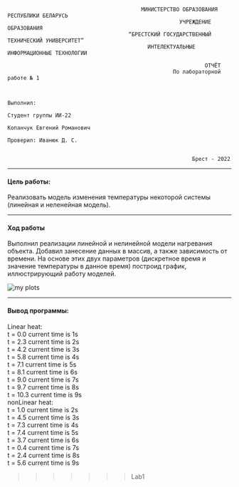 ```
                                          МИНИСТЕРСТВО ОБРАЗОВАНИЯ РЕСПУБЛИКИ БЕЛАРУСЬ
                                                      УЧРЕЖДЕНИЕ ОБРАЗОВАНИЯ
                                      “БРЕСТСКИЙ ГОСУДАРСТВЕННЫЙ ТЕХНИЧЕСКИЙ УНИВЕРСИТЕТ”
                                            ИНТЕЛЕКТУАЛЬНЫЕ ИНФОРМАЦИОННЫЕ ТЕХНОЛОГИИ
                                            
                                                              ОТЧЁТ
                                                    По лабораторной работе № 1
                                                    
                                                    
                                                                          Выполнил:
                                                                          Студент группы ИИ-22
                                                                          Копанчук Евгений Романович 
                                                                          Проверил: Иванюк Д. С.
                                                                          
                                                                          
                                                          Брест - 2022
```

---

  #### Цель работы:
  Реализовать модель изменения температуры некоторой системы (линейная и неленейная модель).
  
  ---

  #### Ход работы 
  Выполнил реализации линейной и нелинейной модели нагревания объекта. Добавил занесение данных в массив, а также зависимость от времени. На основе этих двух параметров (дискретное время и значение температуры в данное время) построид график, иллюстрирующий работу моделей.
  
  ![my plots](https://user-images.githubusercontent.com/107122474/197418194-32e13389-7f78-4d26-8a6a-111a74f4ef4d.png)
  
  ---
  
  #### Вывод программы:
  
Linear heat:\
t = 0.0 current time is 1s\
t = 2.3 current time is 2s\
t = 4.2 current time is 3s\
t = 5.8 current time is 4s\
t = 7.1 current time is 5s\
t = 8.1 current time is 6s\
t = 9.0 current time is 7s\
t = 9.7 current time is 8s\
t = 10.3 current time is 9s\
nonLinear heat:\
t = 1.0 current time is 2s\
t = 4.5 current time is 3s\
t = 7.3 current time is 4s\
t = 7.4 current time is 5s\
t = 3.7 current time is 6s\
t = 0.4 current time is 7s\
t = 2.4 current time is 8s\
t = 5.6 current time is 9s

>>>>>>> Lab1
